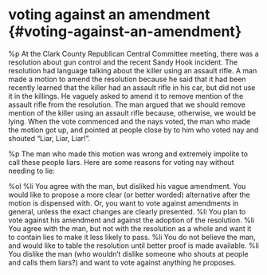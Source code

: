 # voting against an amendment {#voting-against-an-amendment}
%p At the Clark County Republican Central Committee meeting, there was a resolution about gun control and the recent Sandy Hook incident. The resolution had language talking about the killer using an assault rifle. A man made a motion to amend the resolution because he said that it had been recently learned that the killer had an assault rifle in his car, but did not use it in the killings. He vaguely asked to amend it to remove mention of the assault rifle from the resolution. The man argued that we should remove mention of the killer using an assault rifle because, otherwise, we would be lying. When the vote commenced and the nays voted, the man who made the motion got up, and pointed at people close by to him who voted nay and shouted “Liar, Liar, Liar!”.

%p The man who made this motion was wrong and extremely impolite to call these people liars. Here are some reasons for voting nay without needing to lie:

%ol
  %li You agree with the man, but disliked his vague amendment. You would like to propose a more clear (or better worded) alternative after the motion is dispensed with. Or, you want to vote against amendments in general, unless the exact changes are clearly presented.
  %li You plan to vote against his amendment and against the adoption of the resolution.
  %li You agree with the man, but not with the resolution as a whole and want it to contain lies to make it less likely to pass.
  %li You do not believe the man, and would like to table the resolution until better proof is made available.
  %li You dislike the man (who wouldn’t dislike someone who shouts at people and calls them liars?) and want to vote against anything he proposes.
